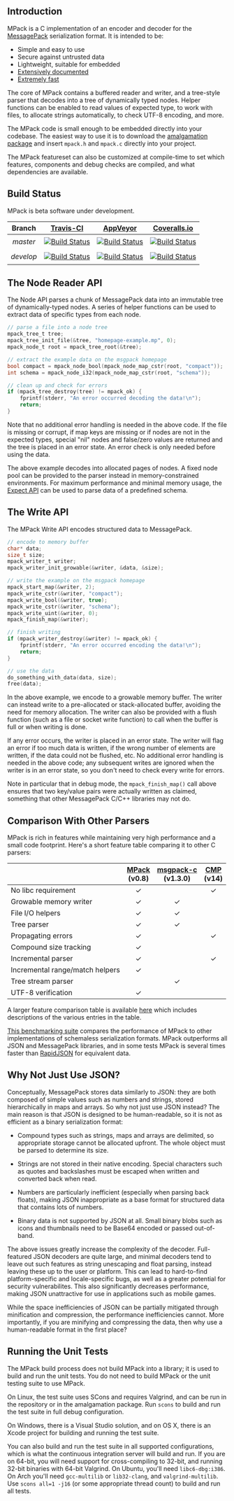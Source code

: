 ## Introduction

MPack is a C implementation of an encoder and decoder for the [MessagePack](http://msgpack.org/) serialization format. It is intended to be:

 * Simple and easy to use
 * Secure against untrusted data
 * Lightweight, suitable for embedded
 * [Extensively documented](http://ludocode.github.io/mpack/)
 * [Extremely fast](https://github.com/ludocode/schemaless-benchmarks#speed---desktop-pc)

The core of MPack contains a buffered reader and writer, and a tree-style parser that decodes into a tree of dynamically typed nodes. Helper functions can be enabled to read values of expected type, to work with files, to allocate strings automatically, to check UTF-8 encoding, and more.

The MPack code is small enough to be embedded directly into your codebase. The easiest way to use it is to download the [amalgamation package](https://github.com/ludocode/mpack/releases) and insert `mpack.h` and `mpack.c` directly into your project.

The MPack featureset can also be customized at compile-time to set which features, components and debug checks are compiled, and what dependencies are available.

## Build Status

MPack is beta software under development.

[travis-home]: https://travis-ci.org/
[travis-mpack]: https://travis-ci.org/ludocode/mpack/branches
[appveyor-home]: https://ci.appveyor.com/
[appveyor-mpack-master]: https://ci.appveyor.com/project/ludocode/mpack/branch/master
[appveyor-mpack-develop]: https://ci.appveyor.com/project/ludocode/mpack/branch/develop
[coveralls-home]: https://coveralls.io/
[coveralls-mpack-master]: https://coveralls.io/github/ludocode/mpack?branch=master
[coveralls-mpack-develop]: https://coveralls.io/github/ludocode/mpack?branch=develop

<!-- we use some deprecated HTML attributes here to get these stupid badges to line up properly -->
| Branch    | [Travis-CI][travis-home] | [AppVeyor][appveyor-home] | [Coveralls.io][coveralls-home] |
| :-------: | :-------: | :----------: | :----------: |
| _master_  | [<img src="https://travis-ci.org/ludocode/mpack.svg?branch=master" alt="Build Status" align="top" vspace="4">][travis-mpack] | [<img src="https://ci.appveyor.com/api/projects/status/tux06aefpqq83k30/branch/master?svg=true" alt="Build Status" align="top" vspace="4">][appveyor-mpack-master] | [<img src="https://coveralls.io/repos/ludocode/mpack/badge.svg?branch=master&service=github" alt="Build Status" align="top" vspace="4">][coveralls-mpack-master] |
| _develop_  | [<img src="https://travis-ci.org/ludocode/mpack.svg?branch=develop" alt="Build Status" align="top" vspace="4">][travis-mpack] | [<img src="https://ci.appveyor.com/api/projects/status/tux06aefpqq83k30/branch/develop?svg=true" alt="Build Status" align="top" vspace="4">][appveyor-mpack-develop] | [<img src="https://coveralls.io/repos/ludocode/mpack/badge.svg?branch=develop&service=github" alt="Build Status" align="top" vspace="4">][coveralls-mpack-develop] |

## The Node Reader API

The Node API parses a chunk of MessagePack data into an immutable tree of dynamically-typed nodes. A series of helper functions can be used to extract data of specific types from each node.

```C
// parse a file into a node tree
mpack_tree_t tree;
mpack_tree_init_file(&tree, "homepage-example.mp", 0);
mpack_node_t root = mpack_tree_root(&tree);

// extract the example data on the msgpack homepage
bool compact = mpack_node_bool(mpack_node_map_cstr(root, "compact"));
int schema = mpack_node_i32(mpack_node_map_cstr(root, "schema"));

// clean up and check for errors
if (mpack_tree_destroy(tree) != mpack_ok) {
    fprintf(stderr, "An error occurred decoding the data!\n");
    return;
}
```

Note that no additional error handling is needed in the above code. If the file is missing or corrupt, if map keys are missing or if nodes are not in the expected types, special "nil" nodes and false/zero values are returned and the tree is placed in an error state. An error check is only needed before using the data.

The above example decodes into allocated pages of nodes. A fixed node pool can be provided to the parser instead in memory-constrained environments. For maximum performance and minimal memory usage, the [Expect API](docs/expect.md) can be used to parse data of a predefined schema.

## The Write API

The MPack Write API encodes structured data to MessagePack.

```C
// encode to memory buffer
char* data;
size_t size;
mpack_writer_t writer;
mpack_writer_init_growable(&writer, &data, &size);

// write the example on the msgpack homepage
mpack_start_map(&writer, 2);
mpack_write_cstr(&writer, "compact");
mpack_write_bool(&writer, true);
mpack_write_cstr(&writer, "schema");
mpack_write_uint(&writer, 0);
mpack_finish_map(&writer);

// finish writing
if (mpack_writer_destroy(&writer) != mpack_ok) {
    fprintf(stderr, "An error occurred encoding the data!\n");
    return;
}

// use the data
do_something_with_data(data, size);
free(data);
```

In the above example, we encode to a growable memory buffer. The writer can instead write to a pre-allocated or stack-allocated buffer, avoiding the need for memory allocation. The writer can also be provided with a flush function (such as a file or socket write function) to call when the buffer is full or when writing is done.

If any error occurs, the writer is placed in an error state. The writer will flag an error if too much data is written, if the wrong number of elements are written, if the data could not be flushed, etc. No additional error handling is needed in the above code; any subsequent writes are ignored when the writer is in an error state, so you don't need to check every write for errors.

Note in particular that in debug mode, the `mpack_finish_map()` call above ensures that two key/value pairs were actually written as claimed, something that other MessagePack C/C++ libraries may not do.

## Comparison With Other Parsers

MPack is rich in features while maintaining very high performance and a small code footprint. Here's a short feature table comparing it to other C parsers:

[mpack]: https://github.com/ludocode/mpack
[msgpack-c]: https://github.com/msgpack/msgpack-c
[cmp]: https://github.com/camgunz/cmp

|    | [MPack][mpack]<br>(v0.8) | [msgpack-c][msgpack-c]<br>(v1.3.0) | [CMP][cmp]<br>(v14) |
|:------------------------------------|:---:|:---:|:---:|
| No libc requirement                 | ✓   |     | ✓   |
| Growable memory writer              | ✓   | ✓   |     |
| File I/O helpers                    | ✓   | ✓   |     |
| Tree parser                         | ✓   | ✓   |     |
| Propagating errors                  | ✓   |     | ✓   |
| Compound size tracking              | ✓   |     |     |
| Incremental parser                  | ✓   |     | ✓   |
| Incremental range/match helpers     | ✓   |     |     |
| Tree stream parser                  |     | ✓   |     |
| UTF-8 verification                  | ✓   |     |     |

A larger feature comparison table is available [here](docs/features.md) which includes descriptions of the various entries in the table.

[This benchmarking suite](https://github.com/ludocode/schemaless-benchmarks) compares the performance of MPack to other implementations of schemaless serialization formats. MPack outperforms all JSON and MessagePack libraries, and in some tests MPack is several times faster than [RapidJSON](https://github.com/miloyip/rapidjson) for equivalent data.

## Why Not Just Use JSON?

Conceptually, MessagePack stores data similarly to JSON: they are both composed of simple values such as numbers and strings, stored hierarchically in maps and arrays. So why not just use JSON instead? The main reason is that JSON is designed to be human-readable, so it is not as efficient as a binary serialization format:

- Compound types such as strings, maps and arrays are delimited, so appropriate storage cannot be allocated upfront. The whole object must be parsed to determine its size.

- Strings are not stored in their native encoding. Special characters such as quotes and backslashes must be escaped when written and converted back when read.

- Numbers are particularly inefficient (especially when parsing back floats), making JSON inappropriate as a base format for structured data that contains lots of numbers.

- Binary data is not supported by JSON at all. Small binary blobs such as icons and thumbnails need to be Base64 encoded or passed out-of-band.

The above issues greatly increase the complexity of the decoder. Full-featured JSON decoders are quite large, and minimal decoders tend to leave out such features as string unescaping and float parsing, instead leaving these up to the user or platform. This can lead to hard-to-find platform-specific and locale-specific bugs, as well as a greater potential for security vulnerabilites. This also significantly decreases performance, making JSON unattractive for use in applications such as mobile games.

While the space inefficiencies of JSON can be partially mitigated through minification and compression, the performance inefficiencies cannot. More importantly, if you are minifying and compressing the data, then why use a human-readable format in the first place?

## Running the Unit Tests

The MPack build process does not build MPack into a library; it is used to build and run the unit tests. You do not need to build MPack or the unit testing suite to use MPack.

On Linux, the test suite uses SCons and requires Valgrind, and can be run in the repository or in the amalgamation package. Run `scons` to build and run the test suite in full debug configuration.

On Windows, there is a Visual Studio solution, and on OS X, there is an Xcode project for building and running the test suite.

You can also build and run the test suite in all supported configurations, which is what the continuous integration server will build and run. If you are on 64-bit, you will need support for cross-compiling to 32-bit, and running 32-bit binaries with 64-bit Valgrind. On Ubuntu, you'll need `libc6-dbg:i386`. On Arch you'll need `gcc-multilib` or `lib32-clang`, and `valgrind-multilib`. Use `scons all=1 -j16` (or some appropriate thread count) to build and run all tests.
